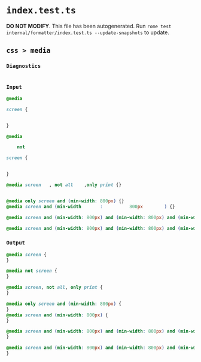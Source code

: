 # `index.test.ts`

**DO NOT MODIFY**. This file has been autogenerated. Run `rome test internal/formatter/index.test.ts --update-snapshots` to update.

## `css > media`

### `Diagnostics`

```

```

### `Input`

```css
@media

screen {


}

@media

	not

screen {


}

@media screen   , not all    ,only print {}


@media only screen and (min-width: 800px) {}
@media screen and (min-width       :          800px        ) {}

@media screen and (min-width: 800px) and (min-width: 800px) and (min-width: 800px) and (min-width: 800px){}

@media screen and (min-width: 800px) and (min-width: 800px) and (min-width: 800px) and (min-width: 800px) and (min-width: 800px) and (min-width: 800px) and (min-width: 800px){}

```

### `Output`

```css
@media screen {
}

@media not screen {
}

@media screen, not all, only print {
}

@media only screen and (min-width: 800px) {
}
@media screen and (min-width: 800px) {
}

@media screen and (min-width: 800px) and (min-width: 800px) and (min-width: 800px) and (min-width: 800px) {
}

@media screen and (min-width: 800px) and (min-width: 800px) and (min-width: 800px) and (min-width: 800px) and (min-width: 800px) and (min-width: 800px) and (min-width: 800px) {
}

```

